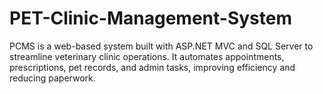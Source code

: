 # PET-Clinic-Management-System
PCMS is a web-based system built with ASP.NET MVC and SQL Server to streamline veterinary clinic operations. It automates appointments, prescriptions, pet records, and admin tasks, improving efficiency and reducing paperwork.

